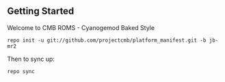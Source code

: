 Getting Started
---------------

Welcome to CMB ROMS - Cyanogemod Baked Style

    repo init -u git://github.com/projectcmb/platform_manifest.git -b jb-mr2

Then to sync up:

    repo sync
